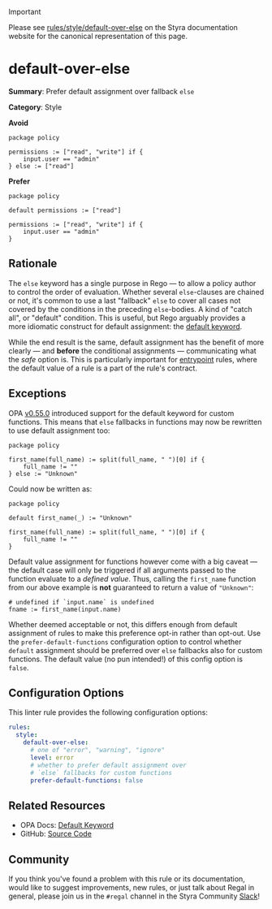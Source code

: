 > [!IMPORTANT]
> Please see [rules/style/default-over-else](https://docs.styra.com/regal/rules/style/default-over-else) on the Styra documentation website for the canonical representation of this page.

# default-over-else

**Summary**: Prefer default assignment over fallback `else`

**Category**: Style

**Avoid**
```rego
package policy

permissions := ["read", "write"] if {
    input.user == "admin"
} else := ["read"]
```

**Prefer**
```rego
package policy

default permissions := ["read"]

permissions := ["read", "write"] if {
    input.user == "admin"
}
```

## Rationale

The `else` keyword has a single purpose in Rego — to allow a policy author to control the order of evaluation. Whether
several `else`-clauses are chained or not, it's common to use a last "fallback" `else` to cover all cases not covered by
the conditions in the preceding `else`-bodies. A kind of "catch all", or "default" condition. This is useful, but Rego
arguably provides a more idiomatic construct for default assignment: the
[default keyword](https://www.openpolicyagent.org/docs/policy-language/#default-keyword).

While the end result is the same, default assignment has the benefit of more clearly — and **before** the conditional
assignments — communicating what the *safe* option is. This is particularly important for
[entrypoint](https://docs.styra.com/regal/rules/idiomatic/no-defined-entrypoint) rules, where the
default value of a rule is a part of the rule's contract.

## Exceptions

OPA [v0.55.0](https://github.com/open-policy-agent/opa/releases/tag/v0.55.0) introduced support for the default keyword
for custom functions. This means that `else` fallbacks in functions may now be rewritten to use default assignment too:

```rego
package policy

first_name(full_name) := split(full_name, " ")[0] if {
    full_name != ""
} else := "Unknown"
```

Could now be written as:

```rego
package policy

default first_name(_) := "Unknown"

first_name(full_name) := split(full_name, " ")[0] if {
    full_name != ""
}
```

Default value assignment for functions however come with a big caveat — the default case will only be triggered if all
arguments passed to the function evaluate to a *defined value*. Thus, calling the `first_name` function from our above
example is **not** guaranteed to return a value of `"Unknown"`:

```rego
# undefined if `input.name` is undefined
fname := first_name(input.name)
```

Whether deemed acceptable or not, this differs enough from default assignment of rules to make this preference opt-in
rather than opt-out. Use the `prefer-default-functions` configuration option to control whether `default` assignment
should be preferred over `else` fallbacks also for custom functions. The default value (no pun intended!) of this config
option is `false`.

## Configuration Options

This linter rule provides the following configuration options:

```yaml
rules:
  style:
    default-over-else:
      # one of "error", "warning", "ignore"
      level: error
      # whether to prefer default assignment over
      # `else` fallbacks for custom functions
      prefer-default-functions: false
```

## Related Resources

- OPA Docs: [Default Keyword](https://www.openpolicyagent.org/docs/policy-language/#default-keyword)
- GitHub: [Source Code](https://github.com/StyraInc/regal/blob/main/bundle/regal/rules/style/default-over-else/default_over_else.rego)

## Community

If you think you've found a problem with this rule or its documentation, would like to suggest improvements, new rules,
or just talk about Regal in general, please join us in the `#regal` channel in the Styra Community
[Slack](https://inviter.co/styra)!
